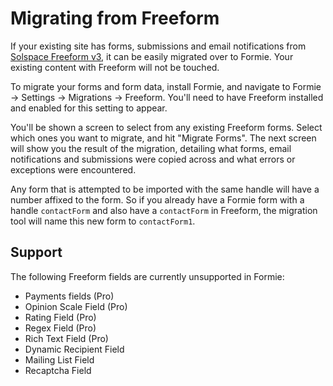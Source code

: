 # Migrating from Freeform
If your existing site has forms, submissions and email notifications from [Solspace Freeform v3](https://docs.solspace.com/craft/freeform/v3/), it can be easily migrated over to Formie. Your existing content with Freeform will not be touched.

To migrate your forms and form data, install Formie, and navigate to Formie → Settings → Migrations → Freeform. You'll need to have Freeform installed and enabled for this setting to appear.

You'll be shown a screen to select from any existing Freeform forms. Select which ones you want to migrate, and hit "Migrate Forms". The next screen will show you the result of the migration, detailing what forms, email notifications and submissions were copied across and what errors or exceptions were encountered.

Any form that is attempted to be imported with the same handle will have a number affixed to the form. So if you already have a Formie form with a handle `contactForm` and also have a `contactForm` in Freeform, the migration tool will name this new form to `contactForm1`.

## Support
The following Freeform fields are currently unsupported in Formie:

- Payments fields (Pro)
- Opinion Scale Field (Pro)
- Rating Field (Pro)
- Regex Field (Pro)
- Rich Text Field (Pro)
- Dynamic Recipient Field
- Mailing List Field
- Recaptcha Field


